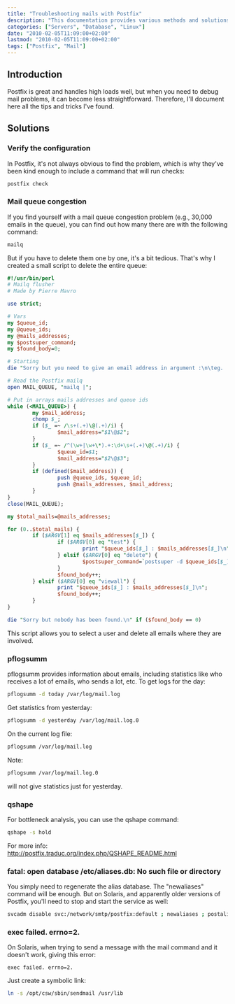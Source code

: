 ```yaml
---
title: "Troubleshooting mails with Postfix"
description: "This documentation provides various methods and solutions for troubleshooting mail server problems, especially in Postfix environments."
categories: ["Servers", "Database", "Linux"]
date: "2010-02-05T11:09:00+02:00"
lastmod: "2010-02-05T11:09:00+02:00"
tags: ["Postfix", "Mail"]
---
```


## Introduction

Postfix is great and handles high loads well, but when you need to debug mail problems, it can become less straightforward. Therefore, I'll document here all the tips and tricks I've found.

## Solutions

### Verify the configuration

In Postfix, it's not always obvious to find the problem, which is why they've been kind enough to include a command that will run checks:

```bash
postfix check
```

### Mail queue congestion

If you find yourself with a mail queue congestion problem (e.g., 30,000 emails in the queue), you can find out how many there are with the following command:

```bash
mailq
```

But if you have to delete them one by one, it's a bit tedious. That's why I created a small script to delete the entire queue:

```perl
#!/usr/bin/perl
# Mailq flusher
# Made by Pierre Mavro

use strict;

# Vars
my $queue_id;
my @queue_ids;
my @mails_addresses;
my $postsuper_command;
my $found_body=0;

# Starting
die "Sorry but you need to give an email address in argument :\n\teg. ./queue_flush_users.pl <viewall|test|delete> <user_mail>\n" if (! defined($ARGV[0]));

# Read the Postfix mailq
open MAIL_QUEUE, "mailq |";

# Put in arrays mails addresses and queue ids
while (<MAIL_QUEUE>) {
        my $mail_address;
        chomp $_;
        if ($_ =~ /\s+(.+)\@(.+)/i) {
                $mail_address="$1\@$2";
        }
        if ($_ =~ /^(\w+|\w+\*).+:\d+\s+(.+)\@(.+)/i) {
                $queue_id=$1;
                $mail_address="$2\@$3";
        }
        if (defined($mail_address)) {
                push @queue_ids, $queue_id;
                push @mails_addresses, $mail_address;
        }
}
close(MAIL_QUEUE);

my $total_mails=@mails_addresses;

for (0..$total_mails) {
        if ($ARGV[1] eq $mails_addresses[$_]) {
                if ($ARGV[0] eq "test") {
                        print "$queue_ids[$_] : $mails_addresses[$_]\n";
                } elsif ($ARGV[0] eq "delete") {
                        $postsuper_command=`postsuper -d $queue_ids[$_]`;
                }
                $found_body++;
        } elsif ($ARGV[0] eq "viewall") {
                print "$queue_ids[$_] : $mails_addresses[$_]\n";
                $found_body++;
        }
}

die "Sorry but nobody has been found.\n" if ($found_body == 0)
```

This script allows you to select a user and delete all emails where they are involved.

### pflogsumm

pflogsumm provides information about emails, including statistics like who receives a lot of emails, who sends a lot, etc. To get logs for the day:

```bash
pflogsumm -d today /var/log/mail.log
```

Get statistics from yesterday:

```bash
pflogsumm -d yesterday /var/log/mail.log.0
```

On the current log file:

```bash
pflogsumm /var/log/mail.log
```

Note:

```bash
pflogsumm /var/log/mail.log.0
```

will not give statistics just for yesterday.

### qshape

For bottleneck analysis, you can use the qshape command:

```bash
qshape -s hold
```

For more info:  
http://postfix.traduc.org/index.php/QSHAPE_README.html

### fatal: open database /etc/aliases.db: No such file or directory

You simply need to regenerate the alias database. The "newaliases" command will be enough. But on Solaris, and apparently older versions of Postfix, you'll need to stop and start the service as well:

```bash
svcadm disable svc:/network/smtp/postfix:default ; newaliases ; postalias ; svcadm enable svc:/network/smtp/postfix:default
```

### exec failed. errno=2.

On Solaris, when trying to send a message with the mail command and it doesn't work, giving this error:

```
exec failed. errno=2.
```

Just create a symbolic link:

```bash
ln -s /opt/csw/sbin/sendmail /usr/lib
```
